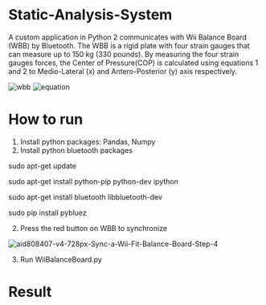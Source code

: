 # Static-Analysis-System

  A custom application in Python 2 communicates with Wii Balance Board (WBB) by Bluetooth. The WBB is a rigid plate with four strain gauges that can measure up to 150 kg (330 pounds). By measuring the four strain gauges forces, the Center of Pressure(COP) is calculated using equations 1 and 2 to Medio-Lateral (x) and Antero-Posterior (y) axis respectively.

![wbb](https://user-images.githubusercontent.com/57098324/67681367-87e5aa00-f9d0-11e9-99ce-4588602087b8.png)
![equation](https://user-images.githubusercontent.com/57098324/67681878-89fc3880-f9d1-11e9-8ad2-3bb883049656.png)

# How to run 

  1) Install python packages: Pandas, Numpy
  2) Install python bluetooth packages 

  sudo apt-get update
  
  sudo apt-get install python-pip python-dev ipython
  
  sudo apt-get install bluetooth libbluetooth-dev
  
  sudo pip install pybluez

  2) Press the red button on WBB to synchronize 
  
  ![aid808407-v4-728px-Sync-a-Wii-Fit-Balance-Board-Step-4](https://user-images.githubusercontent.com/57098324/67684503-a8b0fe00-f9d6-11e9-8200-eb99fa718d05.jpg)

  3) Run WiiBalanceBoard.py
  
# Result


